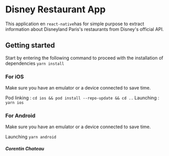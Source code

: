 # Disney Restaurant App

This application en `react-native`has for simple purpose to extract information about Disneyland Paris's restaurants from Disney's official API.

## Getting started

 Start by entering the following command to proceed with the installation of dependencies 
`yarn install` 

### For iOS

Make sure you have an emulator or a device connected to save time.

Pod linking : `cd ios && pod install --repo-update && cd ..`
Launching : `yarn ios`

### For Android 
Make sure you have an emulator or a device connected to save time.

Launching `yarn android`




##### Corentin Chateau